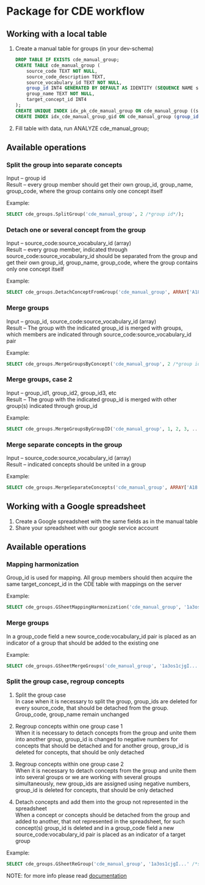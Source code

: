 # Package for СDE workflow

## Working with a local table
1. Create a manual table for groups (in your dev-schema)
    ```SQL
    DROP TABLE IF EXISTS cde_manual_group;
    CREATE TABLE cde_manual_group (
    	source_code TEXT NOT NULL,
    	source_code_description TEXT,
    	source_vocabulary_id TEXT NOT NULL,
    	group_id INT4 GENERATED BY DEFAULT AS IDENTITY (SEQUENCE NAME seq_cde_manual_group),
    	group_name TEXT NOT NULL,
    	target_concept_id INT4
    );
    CREATE UNIQUE INDEX idx_pk_cde_manual_group ON cde_manual_group ((source_code || ':' || source_vocabulary_id));
    CREATE INDEX idx_cde_manual_group_gid ON cde_manual_group (group_id);
    ```
2. Fill table with data, run ANALYZE cde_manual_group;

## Available operations
### Split the group into separate concepts
Input – group id  
Result – every group member should get their own group_id, group_name, group_code, where the group contains only one concept itself

Example:
```SQL
SELECT cde_groups.SplitGroup('cde_manual_group', 2 /*group id*/);
```

### Detach one or several concept from the group
Input – source_code:source_vocabulary_id (array)  
Result – every group member, indicated through source_code:source_vocabulary_id should be separated from the group and get their own group_id, group_name, group_code, where the group contains only one concept itself

Example:
```SQL
SELECT cde_groups.DetachConceptFromGroup('cde_manual_group', ARRAY['A18.002:ICD10CN',...] /*array of concepts*/);
```

### Merge groups
Input – group_id, source_code:source_vocabulary_id (array)  
Result – The group with the indicated group_id is merged with groups, which members are indicated through source_code:source_vocabulary_id pair

Example:
```SQL
SELECT cde_groups.MergeGroupsByConcept('cde_manual_group', 2 /*group id*/, ARRAY['A18.002:ICD10CN','B90.200:ICD10CN',...] /*array of concepts*/);
```

### Merge groups, case 2
Input – group_id1, group_id2, group_id3, etc  
Result – The group with the indicated group_id is merged with other group(s) indicated through group_id

Example:
```SQL
SELECT cde_groups.MergeGroupsByGroupID('cde_manual_group', 1, 2, 3, ... /*group ids separated by comma*/);
```

### Merge separate concepts in the group
Input – source_code:source_vocabulary_id (array)  
Result – indicated concepts should be united in a group

Example:
```SQL
SELECT cde_groups.MergeSeparateConcepts('cde_manual_group', ARRAY['A18.002:ICD10CN','B90.200:ICD10CN',...] /*array of concepts*/);
```

## Working with a Google spreadsheet
1. Create a Google spreadsheet with the same fields as in the manual table
2. Share your spreadsheet with our google service account

## Available operations
### Mapping harmonization
Group_id is used for mapping. All group members should then acquire the same target_concept_id in the CDE table with mappings on the server

Example:
```SQL
SELECT cde_groups.GSheetMappingHarmonization('cde_manual_group', '1a3os1cjgI...' /*spreadsheet id*/, 'Test_set_concepts' /*list name*/);
```

### Merge groups
In a group_code field a new source_code:vocabulary_id pair is placed as an indicator of a group that should be added to the existing one

Example:
```SQL
SELECT cde_groups.GSheetMergeGroups('cde_manual_group', '1a3os1cjgI...' /*spreadsheet id*/, 'Test_set_concepts' /*list name*/);
```

### Split the group case, regroup concepts

1. Split the group case  
In case when it is necessary to split the group, group_ids are deleted for every source_code, that should be detached from the group. Group_code, group_name remain unchanged

2. Regroup concepts within one group case 1  
When it is necessary to detach concepts from the group and unite them into another group, group_id is changed to negative numbers for concepts that should be detached and for another group, group_id is deleted for concepts, that should be only detached

3. Regroup concepts within one group case 2  
When it is necessary to detach concepts from the group and unite them into several groups or we are working with several groups simultaneously, new group_ids are assigned using negative numbers, group_id is deleted for concepts, that should be only detached

4. Detach concepts and add them into the group not represented in the spreadsheet  
When a concept or concepts should be detached from the group and added to another, that not represented in the spreadsheet, for such concept(s) group_id is deleted and in a group_code field a new source_code:vocabulary_id pair is placed as an indicator of a target group

Example:
```SQL
SELECT cde_groups.GSheetReGroup('cde_manual_group', '1a3os1cjgI...' /*spreadsheet id*/, 'Test_set_concepts' /*list name*/);
```

NOTE: for more info please read [documentation](https://docs.google.com/document/d/1tjkAvIlVXwSw_H83hV7F4hXw6YuVXng7fkwit7Yfaoo)